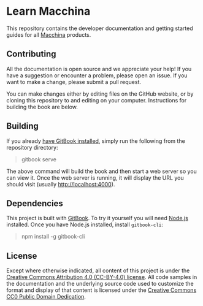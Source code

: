 Learn Macchina
==============

This repository contains the developer documentation and getting started guides for all [Macchina](https://www.macchina.cc/) products.

Contributing
------------

All the documentation is open source and we appreciate your help!  If you have a suggestion or encounter a problem, please open an issue.  If you want to make a change, please submit a pull request.

You can make changes either by editing files on the GitHub website, or by cloning this repository to and editing on your computer.  Instructions for building the book are below.

Building
--------

If you already [have GitBook installed](#dependencies), simply run the following from the repository directory:

> gitbook serve

The above command will build the book and then start a web server so you can view it.  Once the web server is running, it will display the URL you should visit (usually <http://localhost:4000>).

Dependencies
------------

This project is built with [GitBook](https://github.com/GitbookIO/gitbook-cli).  To try it yourself you will need [Node.js](https://nodejs.org/en/) installed.  Once you have Node.js installed, install `gitbook-cli`:

> npm install -g gitbook-cli

License
-------

Except where otherwise indicated, all content of this project is under the [Creative Commons Attribution 4.0 (CC-BY-4.0) license](https://creativecommons.org/licenses/by/4.0/).
All code samples in the documentation and the underlying source code used to customize the format and display of that content is licensed under the [Creative Commons CC0 Public Domain Dedication](http://creativecommons.org/publicdomain/zero/1.0/).